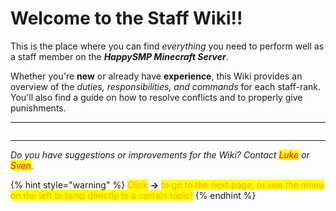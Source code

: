 # Welcome to the Staff Wiki!!

This is the place where you can find _everything_ you need to perform well as a staff member on the _**HappySMP Minecraft Server**_.

Whether you're **new** or already have **experience**, this Wiki provides an overview of the _duties, responsibilities, and commands_ for each staff-rank. You'll also find a guide on how to resolve conflicts and to properly give punishments.

***

<figure><img src=".gitbook/assets/image.png" alt=""><figcaption></figcaption></figure>

***

_Do you have suggestions or improvements for the Wiki? Contact <mark style="color:red;">Luke</mark> or <mark style="color:red;">Sven</mark>._

{% hint style="warning" %}
<mark style="color:orange;">Click</mark> **->** <mark style="color:orange;">to go to the next page, or use the menu on the left to jump directly to a certain topic!</mark>
{% endhint %}
